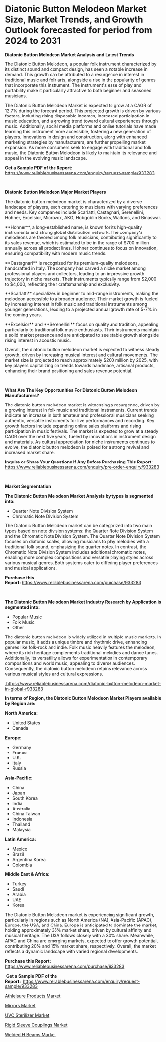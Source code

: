 <p><h1>Diatonic Button Melodeon Market Size, Market Trends, and Growth Outlook forecasted for period from 2024 to 2031</h1></p><p><strong>Diatonic Button Melodeon Market Analysis and Latest Trends</strong></p>
<p><p>The Diatonic Button Melodeon, a popular folk instrument characterized by its distinct sound and compact design, has seen a notable increase in demand. This growth can be attributed to a resurgence in interest in traditional music and folk arts, alongside a rise in the popularity of genres that incorporate this instrument. The instrument's ease of play and portability make it particularly attractive to both beginner and seasoned musicians.</p><p>The Diatonic Button Melodeon Market is expected to grow at a CAGR of 12.7% during the forecast period. This projected growth is driven by various factors, including rising disposable incomes, increased participation in music education, and a growing trend toward cultural experiences through music. Additionally, social media platforms and online tutorials have made learning this instrument more accessible, fostering a new generation of players. Innovations in design and construction, along with enhanced marketing strategies by manufacturers, are further propelling market expansion. As more consumers seek to engage with traditional and folk music, the Diatonic Button Melodeon is likely to maintain its relevance and appeal in the evolving music landscape.</p></p>
<p><strong>Get a Sample PDF of the Report:&nbsp;</strong> <a href="https://www.reliablebusinessarena.com/enquiry/request-sample/933283?utm_campaign=1835&utm_medium=2&utm_source=Github&utm_content=ia&utm_term=25122024&utm_id=diatonic-button-melodeon">https://www.reliablebusinessarena.com/enquiry/request-sample/933283</a></p>
<p>&nbsp;</p>
<p><strong>Diatonic Button Melodeon Major Market Players</strong></p>
<p><p>The diatonic button melodeon market is characterized by a diverse landscape of players, each catering to musicians with varying preferences and needs. Key companies include Scarlatti, Castagnari, Serenellini, Hohner, Excelsior, Microvox, AKG, Hobgoblin Books, Waltons, and Binaswar.</p><p>**Hohner**, a long-established name, is known for its high-quality instruments and strong global distribution network. The company's melodeons are favored among folk musicians, contributing significantly to its sales revenue, which is estimated to be in the range of $700 million annually across all product lines. Hohner continues to focus on innovation, ensuring compatibility with modern music trends.</p><p>**Castagnari** is recognized for its premium-quality melodeons, handcrafted in Italy. The company has carved a niche market among professional players and collectors, leading to an impressive growth trajectory in niche markets. Their instruments typically range from $2,000 to $4,000, reflecting their craftsmanship and exclusivity.</p><p>**Scarlatti** specializes in beginner to mid-range instruments, making the melodeon accessible to a broader audience. Their market growth is fueled by increasing interest in folk music and traditional instruments among younger generations, leading to a projected annual growth rate of 5-7% in the coming years.</p><p>**Excelsior** and **Serenellini** focus on quality and tradition, appealing particularly to traditional folk music enthusiasts. Their instruments maintain a solid market presence and are anticipated to see stable growth alongside rising interest in acoustic music.</p><p>Overall, the diatonic button melodeon market is expected to witness steady growth, driven by increasing musical interest and cultural movements. The market size is projected to reach approximately $200 million by 2025, with key players capitalizing on trends towards handmade, artisanal products, enhancing their brand positioning and sales revenue potential.</p></p>
<p>&nbsp;</p>
<p><strong>What Are The Key Opportunities For Diatonic Button Melodeon Manufacturers?</strong></p>
<p><p>The diatonic button melodeon market is witnessing a resurgence, driven by a growing interest in folk music and traditional instruments. Current trends indicate an increase in both amateur and professional musicians seeking authentic, versatile instruments for live performances and recording. Key growth factors include expanding online sales platforms and rising participation in music festivals. The market is expected to grow at a steady CAGR over the next five years, fueled by innovations in instrument design and materials. As cultural appreciation for niche instruments continues to evolve, the diatonic button melodeon is poised for a strong revival and increased market share.</p></p>
<p><strong>Inquire or Share Your Questions If Any Before Purchasing This Report:</strong> <a href="https://www.reliablebusinessarena.com/enquiry/pre-order-enquiry/933283?utm_campaign=1835&utm_medium=2&utm_source=Github&utm_content=ia&utm_term=25122024&utm_id=diatonic-button-melodeon">https://www.reliablebusinessarena.com/enquiry/pre-order-enquiry/933283</a></p>
<p>&nbsp;</p>
<p><strong>Market Segmentation</strong></p>
<p><strong>The Diatonic Button Melodeon Market Analysis by types is segmented into:</strong></p>
<p><ul><li>Quarter Note Division System</li><li>Chromatic Note Division System</li></ul></p>
<p><p>The Diatonic Button Melodeon market can be categorized into two main types based on note division systems: the Quarter Note Division System and the Chromatic Note Division System. The Quarter Note Division System focuses on diatonic scales, allowing musicians to play melodies with a traditional folk sound, emphasizing the quarter notes. In contrast, the Chromatic Note Division System includes additional chromatic notes, enabling more complex compositions and versatile playing styles across various musical genres. Both systems cater to differing player preferences and musical applications.</p></p>
<p><strong>Purchase this Report:&nbsp;</strong><a href="https://www.reliablebusinessarena.com/purchase/933283?utm_campaign=1835&utm_medium=2&utm_source=Github&utm_content=ia&utm_term=25122024&utm_id=diatonic-button-melodeon">https://www.reliablebusinessarena.com/purchase/933283</a></p>
<p>&nbsp;</p>
<p><strong>The Diatonic Button Melodeon Market Industry Research by Application is segmented into:</strong></p>
<p><ul><li>Popular Music</li><li>Folk Music</li><li>Other</li></ul></p>
<p><p>The diatonic button melodeon is widely utilized in multiple music markets. In popular music, it adds a unique timbre and rhythmic drive, enhancing genres like folk-rock and indie. Folk music heavily features the melodeon, where its rich heritage complements traditional melodies and dance tunes. Additionally, its versatility allows for experimentation in contemporary compositions and world music, appealing to diverse audiences. Consequently, the diatonic button melodeon retains relevance across various musical styles and cultural expressions.</p></p>
<p><a href="https://www.reliablebusinessarena.com/diatonic-button-melodeon-market-in-global-r933283?utm_campaign=1835&utm_medium=2&utm_source=Github&utm_content=ia&utm_term=25122024&utm_id=diatonic-button-melodeon">&nbsp;https://www.reliablebusinessarena.com/diatonic-button-melodeon-market-in-global-r933283</a></p>
<p><strong>In terms of Region, the Diatonic Button Melodeon Market Players available by Region are:</strong></p>
<p>
    <p> <strong> North America: </strong>
        <ul>
            <li>United States</li>
            <li>Canada</li>
        </ul>
        </p> 
    <p> <strong> Europe: </strong>
        <ul>
            <li>Germany</li>
            <li>France</li>
            <li>U.K.</li>
            <li>Italy</li>
            <li>Russia</li>
        </ul>
        </p> 
    <p> <strong> Asia-Pacific: </strong>
        <ul>
            <li>China</li>
            <li>Japan</li>
            <li>South Korea</li>
            <li>India</li>
            <li>Australia</li>
            <li>China Taiwan</li>
            <li>Indonesia</li>
            <li>Thailand</li>
            <li>Malaysia</li>
        </ul>
        </p> 
    <p> <strong> Latin America: </strong>
        <ul>
            <li>Mexico</li>
            <li>Brazil</li>
            <li>Argentina Korea</li>
            <li>Colombia</li>
        </ul>
        </p> 
    <p> <strong> Middle East & Africa: </strong>
        <ul>
            <li>Turkey</li>
            <li>Saudi</li>
            <li>Arabia</li>
            <li>UAE</li>
            <li>Korea</li>
        </ul>
    </p>
    </p>
<p><p>The Diatonic Button Melodeon market is experiencing significant growth, particularly in regions such as North America (NA), Asia-Pacific (APAC), Europe, the USA, and China. Europe is anticipated to dominate the market, holding approximately 35% market share, driven by cultural affinity and musical heritage. The USA follows closely with a 30% share. Meanwhile, APAC and China are emerging markets, expected to offer growth potential, contributing 20% and 15% market share, respectively. Overall, the market reflects a dynamic landscape with varied regional developments.</p></p>
<p><strong>Purchase this Report: </strong><a href="https://www.reliablebusinessarena.com/purchase/933283?utm_campaign=1835&utm_medium=2&utm_source=Github&utm_content=ia&utm_term=25122024&utm_id=diatonic-button-melodeon">https://www.reliablebusinessarena.com/purchase/933283</a></p>
<p>&nbsp;<strong>Get a Sample PDF of the Report:&nbsp;&nbsp;</strong><a href="https://www.reliablebusinessarena.com/enquiry/request-sample/933283?utm_campaign=1835&utm_medium=2&utm_source=Github&utm_content=ia&utm_term=25122024&utm_id=diatonic-button-melodeon">https://www.reliablebusinessarena.com/enquiry/request-sample/933283</a></p>
<p><strong></strong></p>
<p><p><a href="https://www.linkedin.com/pulse/market-growth-revenue-projections-athleisure-products-industry-8jfxc?utm_campaign=1835&utm_medium=2&utm_source=Github&utm_content=ia&utm_term=25122024&utm_id=diatonic-button-melodeon">Athleisure Products Market</a></p><p><a href="https://www.linkedin.com/pulse/mirrors-market-evolution-future-outlook-forecasting-industry-nhtgc?utm_campaign=1835&utm_medium=2&utm_source=Github&utm_content=ia&utm_term=25122024&utm_id=diatonic-button-melodeon">Mirrors Market</a></p><p><a href="https://www.linkedin.com/pulse/accurate-data-uvc-sterilizer-market-size-share-volume-growth-tmzzf?utm_campaign=1835&utm_medium=2&utm_source=Github&utm_content=ia&utm_term=25122024&utm_id=diatonic-button-melodeon">UVC Sterilizer Market</a></p><p><a href="https://github.com/OlenFleming68/Market-Research-Report-List-1/blob/main/rigid-sleeve-couplings-market.md?utm_campaign=1835&utm_medium=2&utm_source=Github&utm_content=ia&utm_term=25122024&utm_id=diatonic-button-melodeon">Rigid Sleeve Couplings Market</a></p><p><a href="https://www.linkedin.com/pulse/forecasting-growth-welded-h-beams-market-size-scope-cagr-136-rh9yf?utm_campaign=1835&utm_medium=2&utm_source=Github&utm_content=ia&utm_term=25122024&utm_id=diatonic-button-melodeon">Welded H Beams Market</a></p></p>